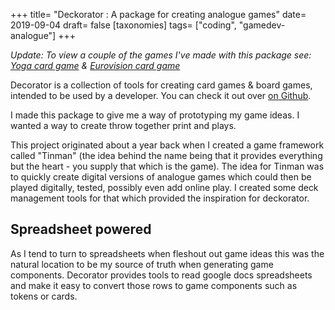 +++
title= "Deckorator : A package for creating analogue games"
date= 2019-09-04
draft= false
[taxonomies]
tags= ["coding", "gamedev-analogue"]
+++

_Update: To view a couple of the games I've made with this package see: [Yoga card game](/blog/yoga-game/) & [Eurovision card game](/blog/eurovision-game-2-the-card-game)_

Decorator is a collection of tools for creating card games & board games, intended to be used by a developer. You can check it out over [on Github](https://github.com/jimmyff/deckorator).

I made this package to give me a way of prototyping my game ideas. I wanted a way to create throw together print and plays.

This project originated about a year back when I created a game framework called "Tinman" (the idea behind the name being that it provides everything but the heart - you supply that which is the game). The idea for Tinman was to quickly create digital versions of analogue games which could then be played digitally, tested, possibly even add online play. I created some deck management tools for that which provided the inspiration for deckorator.

## Spreadsheet powered

As I tend to turn to spreadsheets when fleshout out game ideas this was the natural location to be my source of truth when generating game components. Decorator provides tools to read google docs spreadsheets and make it easy to convert those rows to game components such as tokens or cards.  
